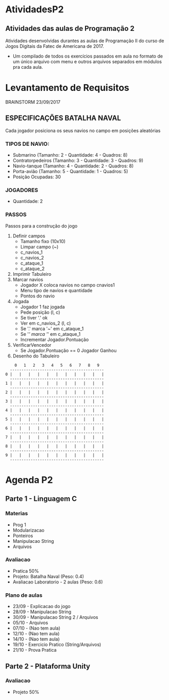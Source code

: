 # AtividadesP2

## Atividades das aulas de Programação 2
Atividades desenvolvidas durantes as aulas de Programação II do curso de Jogos Digitais da Fatec de Americana de 2017.
- Um compilado de todos os exercícios passados em aula no formato de um único arquivo com menu e outros arquivos separados em módulos pra cada aula.

# Levantamento de Requisitos
BRAINSTORM 23/09/2017 
## ESPECIFICAÇÕES BATALHA NAVAL
Cada jogador posiciona os seus navios no campo em posições aleatórias
### TIPOS DE NAVIO:
-	Submarino (Tamanho: 2 - Quantidade: 4 - Quadros: 8)
-	Contratorpedeiros (Tamanho: 3 - Quantidade: 3 - Quadros: 9)
-	Navio-tanque (Tamanho: 4 - Quantidade: 2 - Quadros: 8)
-	Porta-avião (Tamanho: 5 - Quantidade: 1 - Quadros: 5)
-	Posição Ocupadas: 30
### JOGADORES
-	Quantidade: 2
### PASSOS
Passos para a construção do jogo
1.	Definir campos
	-	Tamanho fixo (10x10)
	-	Limpar campo (~)
	-	c_navios_1
	-	c_navios_2
	-	c_ataque_1
	-	c_ataque_2
2.	Imprimir Tabuleiro
3.	Marcar navios
	-	Jogador X coloca navios no campo cnavios1
	-	Menu tipo de navios e quantidade
	-	Pontos do navio
4.	Jogada
	-	Jogador 1 faz jogada
	-	Pede posição (l, c)
	-	Se tiver '.' ok
	-	Ver em c_navios_2 (l, c)
	 -	Se '.' marca '~' em c_ataque_1
	 -	Se '*' marca '*' em c_ataque_1
	 -	Incrementar Jogador.Pontuação
5.	VerificarVencedor
	-	Se Jogador.Pontuação == 0 Jogador Ganhou
6.	Desenho do Tabuleiro
```
    0   1   2   3   4   5   6   7   8   9
  -----------------------------------------
0 |   |   |   |   |   |   |   |   |   |   |
  -----------------------------------------
1 |   |   |   |   |   |   |   |   |   |   |
  -----------------------------------------
2 |   |   |   |   |   |   |   |   |   |   |
  -----------------------------------------
3 |   |   |   |   |   |   |   |   |   |   |
  -----------------------------------------
4 |   |   |   |   |   |   |   |   |   |   |
  -----------------------------------------
5 |   |   |   |   |   |   |   |   |   |   |
  -----------------------------------------
6 |   |   |   |   |   |   |   |   |   |   |
  -----------------------------------------
7 |   |   |   |   |   |   |   |   |   |   |
  -----------------------------------------
8 |   |   |   |   |   |   |   |   |   |   |
  -----------------------------------------
9 |   |   |   |   |   |   |   |   |   |   |
  -----------------------------------------
```
# Agenda P2
## Parte 1 - Linguagem C

### Materias
- Prog 1
- Modularizacao
- Ponteiros
- Manipulacao String
- Arquivos

### Avaliacao
- Pratica 50%
- Projeto: Batalha Naval (Peso: 0.4)
- Avaliacao Laboratorio - 2 aulas (Peso: 0.6)

### Plano de aulas
- 23/09 - Explicacao do jogo
- 28/09 - Manipulacao String
- 30/09 - Manipulacao String 2 / Arquivos
- 05/10 - Arquivos
- 07/10 - (Nao tem aula)
- 12/10 - (Nao tem aula)
- 14/10 - (Nao tem aula)
- 19/10 - Exercicio Pratico (String/Arquivos)
- 21/10 - Prova Pratica

## Parte 2 - Plataforma Unity
### Avaliacao
- Projeto 50%